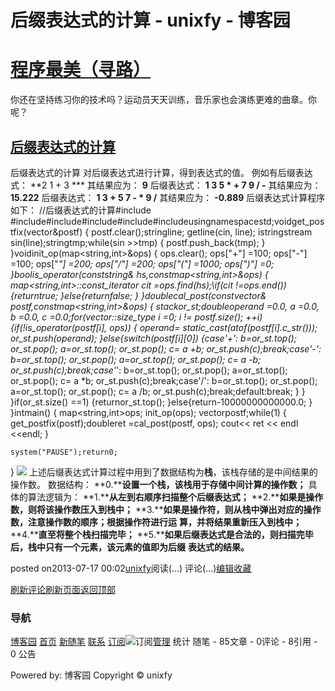 
# 后缀表达式的计算 - unixfy - 博客园
# [程序最美（寻路）](https://www.cnblogs.com/unixfy/)
你还在坚持练习你的技术吗？运动员天天训练，音乐家也会演练更难的曲章。你呢？
## [后缀表达式的计算](https://www.cnblogs.com/unixfy/p/3194704.html)
后缀表达式的计算
对后缀表达式进行计算，得到表达式的值。
例如有后缀表达式：
**2 1 + 3 ***
其结果应为：
**9**
后缀表达式：
**1 3 5 * + 7 9 / -**
其结果应为：
**15.222**
后缀表达式：
**1 3 + 5 7 - * 9 /**
其结果应为：
**-0.889**
后缀表达式计算程序如下：
//后缀表达式的计算\#include <iostream>\#include<sstream>\#include<vector>\#include<stack>\#include<map>\#include<string>usingnamespacestd;voidget_postfix(vector<string>&postf)
{
    postf.clear();stringline;
    getline(cin, line);
    istringstream sin(line);stringtmp;while(sin >>tmp)
    {
        postf.push_back(tmp);
    }
}voidinit_op(map<string,int>&ops)
{
    ops.clear();
    ops["+"] =100;
    ops["-"] =100;
    ops["*"] =200;
    ops["/"] =200;
    ops["("] =1000;
    ops[")"] =0;
}boolis_operator(conststring& hs,constmap<string,int>&ops)
{
    map<string,int>::const_iterator cit =ops.find(hs);\if(cit !=ops.end())
    {returntrue;
    }else{returnfalse;
    }
}doublecal_post(constvector<string>& postf,constmap<string,int>&ops)
{
    stack<double>or_st;doubleoperand =0.0, a =0.0, b =0.0, c =0.0;for(vector<string>::size_type i =0; i != postf.size(); ++i)
    {if(!is_operator(postf[i], ops))
        {
            operand= static_cast<double>(atof(postf[i].c_str()));
            or_st.push(operand);
        }else{switch(postf[i][0])
            {case'+':
                b=or_st.top();
                or_st.pop();
                a=or_st.top();
                or_st.pop();
                c= a +b;
                or_st.push(c);break;case'-':
                b=or_st.top();
                or_st.pop();
                a=or_st.top();
                or_st.pop();
                c= a -b;
                or_st.push(c);break;case'*':
                b=or_st.top();
                or_st.pop();
                a=or_st.top();
                or_st.pop();
                c= a *b;
                or_st.push(c);break;case'/':
                b=or_st.top();
                or_st.pop();
                a=or_st.top();
                or_st.pop();
                c= a /b;
                or_st.push(c);break;default:break;
            }
        }
    }if(or_st.size() ==1)
    {returnor_st.top();
    }else{return-10000000000000.0;
    }
}intmain()
{
    map<string,int>ops;
    init_op(ops);
    vector<string>postf;while(1)
    {
        get_postfix(postf);doubleret =cal_post(postf, ops);
        cout<< ret << endl <<endl;
    }
    
    system("PAUSE");return0;
}
![](https://images0.cnblogs.com/blog/463570/201307/17000148-fa489ea399184e4aaaadbce1b59d80cb.jpg)
上述后缀表达式计算过程中用到了数据结构为**栈**，该栈存储的是中间结果的操作数。
数据结构：
**0.****设置一个栈，该栈用于存储中间计算的操作数；**
具体的算法逻辑为：
**1.****从左到右顺序扫描整个后缀表达式；**
**2.****如果是操作数，则将该操作数压入到栈中；**
**3.****如果是操作符，则从栈中弹出对应的操作数，注意操作数的顺序；根据操作符进行运**
**算，并将结果重新压入到栈中；**
**4.****直至将整个栈扫描完毕；**
**5.****如果后缀表达式是合法的，则扫描完毕后，栈中只有一个元素，该元素的值即为后缀**
**表达式的结果。**




posted on2013-07-17 00:02[unixfy](https://www.cnblogs.com/unixfy/)阅读(...) 评论(...)[编辑](https://i.cnblogs.com/EditPosts.aspx?postid=3194704)[收藏](#)


[刷新评论](javascript:void(0);)[刷新页面](#)[返回顶部](#top)







### 导航
[博客园](https://www.cnblogs.com/)
[首页](https://www.cnblogs.com/unixfy/)
[新随笔](https://i.cnblogs.com/EditPosts.aspx?opt=1)
[联系](https://msg.cnblogs.com/send/unixfy)
[订阅](https://www.cnblogs.com/unixfy/rss)![订阅](//www.cnblogs.com/images/xml.gif)[管理](https://i.cnblogs.com/)
统计
随笔 - 85文章 - 0评论 - 8引用 - 0
公告

Powered by:
博客园
Copyright © unixfy
